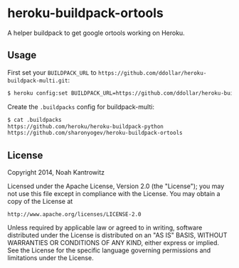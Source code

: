 heroku-buildpack-ortools
=====================

A helper buildpack to get google ortools working on Heroku.

Usage
-----

First set your `BUILDPACK_URL` to `https://github.com/ddollar/heroku-buildpack-multi.git`:

```bash
$ heroku config:set BUILDPACK_URL=https://github.com/ddollar/heroku-buildpack-multi.git
```

Create the `.buildpacks` config for buildpack-multi:

```bash
$ cat .buildpacks
https://github.com/heroku/heroku-buildpack-python
https://github.com/sharonyogev/heroku-buildpack-ortools
```


License
-------

Copyright 2014, Noah Kantrowitz

Licensed under the Apache License, Version 2.0 (the "License");
you may not use this file except in compliance with the License.
You may obtain a copy of the License at

    http://www.apache.org/licenses/LICENSE-2.0

Unless required by applicable law or agreed to in writing, software
distributed under the License is distributed on an "AS IS" BASIS,
WITHOUT WARRANTIES OR CONDITIONS OF ANY KIND, either express or implied.
See the License for the specific language governing permissions and
limitations under the License.
